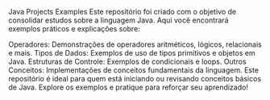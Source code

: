 Java Projects Examples
Este repositório foi criado com o objetivo de consolidar estudos sobre a linguagem Java. Aqui você encontrará exemplos práticos e explicações sobre:

Operadores: Demonstrações de operadores aritméticos, lógicos, relacionais e mais.
Tipos de Dados: Exemplos de uso de tipos primitivos e objetos em Java.
Estruturas de Controle: Exemplos de condicionais e loops.
Outros Conceitos: Implementações de conceitos fundamentais da linguagem.
Este repositório é ideal para quem está iniciando ou revisando conceitos básicos de Java. Explore os exemplos e pratique para reforçar seu aprendizado!
